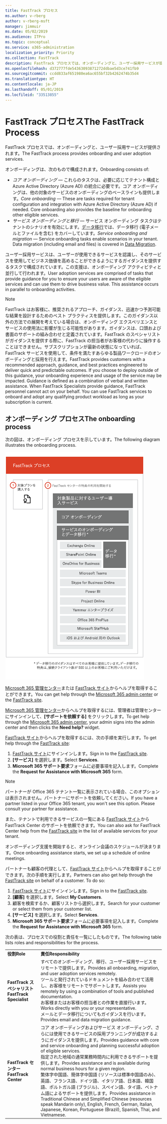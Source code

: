 ```yaml
---
title: FastTrack プロセス
ms.author: v-rberg
author: v-rberg-msft
manager: jimmuir
ms.date: 05/02/2019
ms.audience: ITPro
ms.topic: conceptual
ms.service: o365-administration
localization_priority: Priority
ms.collection: FastTrack
description: FastTrack プロセスでは、オンボーディングと、ユーザー採用サービスが提供されます。
ms.openlocfilehash: d372777fde54363093871272ddbae5d3ce741fb9
ms.sourcegitcommit: ccdd833af651980ea6ac655bf32b4262474b35d4
ms.translationtype: HT
ms.contentlocale: ja-JP
ms.lasthandoff: 05/01/2019
ms.locfileid: "33513855"
---
```

# <a name="the-fasttrack-process"></a><span data-ttu-id="0998c-103">FastTrack プロセス</span><span class="sxs-lookup"><span data-stu-id="0998c-103">The FastTrack Process</span></span>

<span data-ttu-id="0998c-104">FastTrack プロセスでは、オンボーディングと、ユーザー採用サービスが提供されます。</span><span class="sxs-lookup"><span data-stu-id="0998c-104">The FastTrack process provides onboarding and user adoption services.</span></span> 
  
<span data-ttu-id="0998c-105">オンボーディングは、次のもので構成されます。</span><span class="sxs-lookup"><span data-stu-id="0998c-105">Onboarding consists of:</span></span>
  
- <span data-ttu-id="0998c-p101">*コア オンボーディング* — これらのタスクは、必要に応じてテナント構成と Azure Active Directory (Azure AD) の統合に必要です。コア オンボーディングは、他の対象のサービスのオンボーディングのベースラインも提供します。</span><span class="sxs-lookup"><span data-stu-id="0998c-p101">*Core onboarding* — These are tasks required for tenant configuration and integration with Azure Active Directory (Azure AD) if needed. Core onboarding also provides the baseline for onboarding other eligible services.</span></span> 
- <span data-ttu-id="0998c-p102">*サービス オンボーディングと移行* — サービス オンボーディング タスクはテナントのシナリオを有効にします。[データ移行](O365-data-migration.md)では、データ移行 (電子メールとファイルを含む) をカバーしています。</span><span class="sxs-lookup"><span data-stu-id="0998c-p102">*Service onboarding and migration* — Service onboarding tasks enable scenarios in your tenant. Data migration (including email and files) is covered in [Data Migration](O365-data-migration.md).</span></span> 
    
<span data-ttu-id="0998c-p103">ユーザー採用サービスは、ユーザーが使用できるサービスを認識し、そのサービスを使用してビジネス価値を高めることができるようにするガイダンスを提供するタスクで構成されています。この支援は、オンボーディング アクティビティと並行して行われます。</span><span class="sxs-lookup"><span data-stu-id="0998c-p103">User adoption services are comprised of tasks that provide guidance for you to ensure your users are aware of the eligible services and can use them to drive business value. This assistance occurs in parallel to onboarding activities.</span></span>
  
> [!NOTE]
> <span data-ttu-id="0998c-p104">FastTrack はお客様に、推奨されるアプローチ、ガイダンス、迅速かつ予測可能な結果を設計するためのベスト プラクティスを提供します。このガイダンス以外の方法での展開を考えている場合は、オンボーディング エクスペリエンスとサービスの使用法に影響が生じる可能性があります。ガイダンスは、口頭および書面のサポートの組み合わせと定義されています。FastTrack のスペシャリストがガイダンスを提供する際に、FastTrack の担当者がお客様の代わりに操作することはできません。サブスクリプションが最新の状態になっていれば、FastTrack サービスを使用して、条件を満たすあらゆる製品ワークロードのオンボーディングと採用を行えます。</span><span class="sxs-lookup"><span data-stu-id="0998c-p104">FastTrack provides customers with a recommended approach, guidance, and best practices engineered to deliver quick and predictable outcomes. If you choose to deploy outside of this guidance, your onboarding experience and usage of the service may be impacted. Guidance is defined as a combination of verbal and written assistance. When FastTrack Specialists provide guidance, FastTrack personnel cannot act on your behalf. You can use FastTrack services to onboard and adopt any qualifying product workload as long as your subscription is current.</span></span> 
  
## <a name="the-onboarding-process"></a><span data-ttu-id="0998c-117">オンボーディング プロセス</span><span class="sxs-lookup"><span data-stu-id="0998c-117">The onboarding process</span></span>

<span data-ttu-id="0998c-118">次の図は、オンボーディング プロセスを示しています。</span><span class="sxs-lookup"><span data-stu-id="0998c-118">The following diagram illustrates the onboarding process.</span></span>
  
![オンボーディング特典を利用する場合のタイムライン](media/O365-Onboarding-Timeline.png)
  
<span data-ttu-id="0998c-120">[Microsoft 365 管理センター](https://go.microsoft.com/fwlink/?linkid=2032704)または [FastTrack サイト](https://go.microsoft.com/fwlink/?linkid=780698)からヘルプを取得することができます。</span><span class="sxs-lookup"><span data-stu-id="0998c-120">You can get help through the [Microsoft 365 admin center](https://go.microsoft.com/fwlink/?linkid=2032704) or the [FastTrack site](https://go.microsoft.com/fwlink/?linkid=780698).</span></span> 

<span data-ttu-id="0998c-121">[Microsoft 365 管理センター](https://go.microsoft.com/fwlink/?linkid=2032704)からヘルプを取得するには、管理者は管理センターにサインインして、**[サポートを依頼する]** をクリックします。</span><span class="sxs-lookup"><span data-stu-id="0998c-121">To get help through the [Microsoft 365 admin center](https://go.microsoft.com/fwlink/?linkid=2032704), your admin signs into the admin center and then clicks the **Need help?** widget.</span></span> 

<span data-ttu-id="0998c-122">[FastTrack サイト](https://go.microsoft.com/fwlink/?linkid=780698)からヘルプを取得するには、次の手順を実行します。</span><span class="sxs-lookup"><span data-stu-id="0998c-122">To get help through the [FastTrack site](https://go.microsoft.com/fwlink/?linkid=780698):</span></span> 
1.  <span data-ttu-id="0998c-123">[FastTrack サイト](https://go.microsoft.com/fwlink/?linkid=780698)にサインインします。</span><span class="sxs-lookup"><span data-stu-id="0998c-123">Sign in to the [FastTrack site](https://go.microsoft.com/fwlink/?linkid=780698).</span></span> 
2.  <span data-ttu-id="0998c-124">**[サービス]** を選択します。</span><span class="sxs-lookup"><span data-stu-id="0998c-124">Select **Services**.</span></span>
3.  <span data-ttu-id="0998c-125">**Microsoft 365 サポート要求**フォームに必要事項を記入します。</span><span class="sxs-lookup"><span data-stu-id="0998c-125">Complete the **Request for Assistance with Microsoft 365** form.</span></span> 
> [!NOTE]
>  <span data-ttu-id="0998c-p105">パートナーが Office 365 テナント一覧に表示されている場合、このオプションは表示されません。パートナーにサポートを依頼してください。</span><span class="sxs-lookup"><span data-stu-id="0998c-p105">If you have a partner listed in your Office 365 tenant, you won't see this option. Please consult your partner for assistance.</span></span> 
  
 <span data-ttu-id="0998c-128">また、テナントで利用できるサービスの一覧にある [FastTrack サイト](https://go.microsoft.com/fwlink/?linkid=780698)から FastTrack Center のサポートを依頼できます。</span><span class="sxs-lookup"><span data-stu-id="0998c-128">You can also ask for FastTrack Center help from the [FastTrack site](https://go.microsoft.com/fwlink/?linkid=780698) in the list of available services for your tenant.</span></span> 
    
 <span data-ttu-id="0998c-129">オンボーディング支援を開始すると、オンライン会議のスケジュールが決まります。</span><span class="sxs-lookup"><span data-stu-id="0998c-129">Once onboarding assistance starts, we set up a schedule of online meetings.</span></span>
    
<span data-ttu-id="0998c-p106">パートナーも顧客の代理として、[FastTrack サイト](https://go.microsoft.com/fwlink/?linkid=780698)からヘルプを取得することができます。次の手順を実行します。</span><span class="sxs-lookup"><span data-stu-id="0998c-p106">Partners can also get help through the [FastTrack site](https://go.microsoft.com/fwlink/?linkid=780698) on behalf of a customer. To do so:</span></span>
1.  <span data-ttu-id="0998c-132">[FastTrack サイト](https://go.microsoft.com/fwlink/?linkid=780698)にサインインします。</span><span class="sxs-lookup"><span data-stu-id="0998c-132">Sign in to the [FastTrack site](https://go.microsoft.com/fwlink/?linkid=780698).</span></span> 
2.  <span data-ttu-id="0998c-133">**[顧客]** を選択します。</span><span class="sxs-lookup"><span data-stu-id="0998c-133">Select **My Customers**.</span></span>
3.  <span data-ttu-id="0998c-134">顧客を検索するか、顧客リストから選択します。</span><span class="sxs-lookup"><span data-stu-id="0998c-134">Search for your customer or select them from your customer list.</span></span>
4.  <span data-ttu-id="0998c-135">**[サービス]** を選択します。</span><span class="sxs-lookup"><span data-stu-id="0998c-135">Select **Services**.</span></span>
5.  <span data-ttu-id="0998c-136">**Microsoft 365 サポート要求**フォームに必要事項を記入します。</span><span class="sxs-lookup"><span data-stu-id="0998c-136">Complete the **Request for Assistance with Microsoft 365** form.</span></span> 

<span data-ttu-id="0998c-137">次の表は、プロセスでの役割と責任を一覧にしたものです。</span><span class="sxs-lookup"><span data-stu-id="0998c-137">The following table lists roles and responsibilities for the process.</span></span>
    
|||
|:-----|:-----|
|<span data-ttu-id="0998c-138">**役割**</span><span class="sxs-lookup"><span data-stu-id="0998c-138">**Role**</span></span> <br/> |<span data-ttu-id="0998c-139">**責任**</span><span class="sxs-lookup"><span data-stu-id="0998c-139">**Responsibility**</span></span> <br/> |
|<span data-ttu-id="0998c-140">**FastTrack スペシャリスト**</span><span class="sxs-lookup"><span data-stu-id="0998c-140">**FastTrack Specialist**</span></span> <br/> |<span data-ttu-id="0998c-141">すべてのオンボーディング、移行、ユーザー採用サービスをリモートで提供します。</span><span class="sxs-lookup"><span data-stu-id="0998c-141">Provides all onboarding, migration, and user adoption services remotely.</span></span>  <br/> <span data-ttu-id="0998c-142">ツールと発行されているドキュメントを組み合わせて活用し、お客様をリモートでサポートします。</span><span class="sxs-lookup"><span data-stu-id="0998c-142">Assists you remotely by using a combination of tools and published documentation.</span></span> <br/> <span data-ttu-id="0998c-143">お客様またはお客様の担当者との作業を直接行います。</span><span class="sxs-lookup"><span data-stu-id="0998c-143">Works directly with you or your representative.</span></span> <br/> <span data-ttu-id="0998c-144">メールとデータ移行についてもガイダンスを行います。</span><span class="sxs-lookup"><span data-stu-id="0998c-144">Provides email and data migration guidance.</span></span>|
|<span data-ttu-id="0998c-145">**FastTrack センター**</span><span class="sxs-lookup"><span data-stu-id="0998c-145">**FastTrack Center**</span></span>  <br/> |<span data-ttu-id="0998c-146">コア オンボーディングおよびサービス オンボーディング、さらには使用できるサービスの採用プランニングが成功するようにガイダンスを提供します。</span><span class="sxs-lookup"><span data-stu-id="0998c-146">Provides guidance with core and service onboarding and planning successful adoption of eligible services.</span></span>  <br/> <span data-ttu-id="0998c-147">指定された地域の通常業務時間内に利用できるサポートを提供します。</span><span class="sxs-lookup"><span data-stu-id="0998c-147">Provides assistance and is available during normal business hours for a given region.</span></span> <br/> <span data-ttu-id="0998c-148">繁体字中国語、簡体字中国語 (リソースは標準中国語のみ)、英語、フランス語、ドイツ語、イタリア語、日本語、韓国語、ポルトガル語 (ブラジル)、スペイン語、タイ語、ベトナム語によるサポートを提供します。</span><span class="sxs-lookup"><span data-stu-id="0998c-148">Provides assistance in Traditional Chinese and Simplified Chinese (resources speak Mandarin only), English, French, German, Italian, Japanese, Korean, Portuguese (Brazil), Spanish, Thai, and Vietnamese.</span></span>|


  

